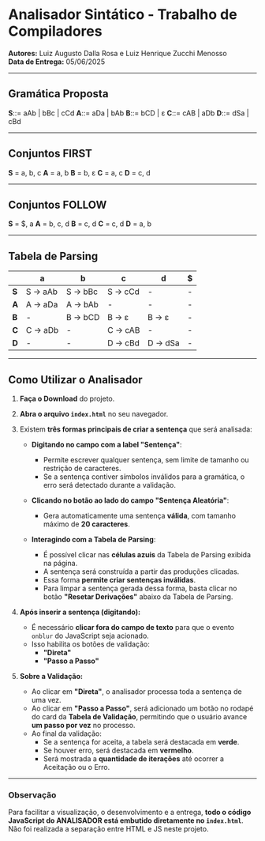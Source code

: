 # Analisador Sintático - Trabalho de Compiladores

**Autores:** Luiz Augusto Dalla Rosa e Luiz Henrique Zucchi Menosso  
**Data de Entrega:** 05/06/2025

---

## Gramática Proposta

**S**::= aAb | bBc | cCd
**A**::= aDa | bAb
**B**::= bCD | ε
**C**::= cAB | aDb
**D**::= dSa | cBd

---

## Conjuntos FIRST

**S** = a, b, c
**A** = a, b
**B** = b, ε
**C** = a, c
**D** = c, d

---

## Conjuntos FOLLOW

**S** = $, a
**A** = b, c, d
**B** = c, d
**C** = c, d
**D** = a, b

---

## Tabela de Parsing

|              | a            | b            | c            | d            | $   |
|--------------|--------------|--------------|--------------|--------------|-----|
| **S**        | S → aAb      | S → bBc      | S → cCd      | -            | -   |
| **A**        | A → aDa      | A → bAb      | -            | -            | -   |
| **B**        | -            | B → bCD      | B → ε        | B → ε        | -   |
| **C**        | C → aDb      | -            | C → cAB      | -            | -   |
| **D**        | -            | -            | D → cBd      | D → dSa      | -   |

---

## Como Utilizar o Analisador

1. **Faça o Download** do projeto.

2. **Abra o arquivo `index.html`** no seu navegador.

3. Existem **três formas principais de criar a sentença** que será analisada:

   - **Digitando no campo com a label "Sentença"**:  
     - Permite escrever qualquer sentença, sem limite de tamanho ou restrição de caracteres.  
     - Se a sentença contiver símbolos inválidos para a gramática, o erro será detectado durante a validação.

   - **Clicando no botão ao lado do campo "Sentença Aleatória"**:  
     - Gera automaticamente uma sentença **válida**, com tamanho máximo de **20 caracteres**.  

   - **Interagindo com a Tabela de Parsing**:  
     - É possível clicar nas **células azuis** da Tabela de Parsing exibida na página.  
     - A sentença será construída a partir das produções clicadas.  
     - Essa forma **permite criar sentenças inválidas**.  
     - Para limpar a sentença gerada dessa forma, basta clicar no botão **"Resetar Derivações"** abaixo da Tabela de Parsing.

4. **Após inserir a sentença (digitando):**
   - É necessário **clicar fora do campo de texto** para que o evento `onblur` do JavaScript seja acionado.  
   - Isso habilita os botões de validação:  
     - **"Direta"**  
     - **"Passo a Passo"**

5. **Sobre a Validação:**
   - Ao clicar em **"Direta"**, o analisador processa toda a sentença de uma vez.
   - Ao clicar em **"Passo a Passo"**, será adicionado um botão no rodapé do card da **Tabela de Validação**, permitindo que o usuário avance **um passo por vez** no processo.
   - Ao final da validação:
     - Se a sentença for aceita, a tabela será destacada em **verde**.
     - Se houver erro, será destacada em **vermelho**.
     - Será mostrada a **quantidade de iterações** até ocorrer a Aceitação ou o Erro.

---

### Observação

Para facilitar a visualização, o desenvolvimento e a entrega, **todo o código JavaScript do ANALISADOR está embutido diretamente no `index.html`**.  
Não foi realizada a separação entre HTML e JS neste projeto.
